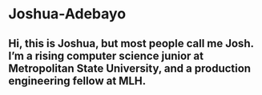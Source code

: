 # Joshua-Adebayo
## Hi, this is Joshua, but most people call me Josh. I’m a rising computer science junior at Metropolitan State University, and a production engineering fellow at MLH.

